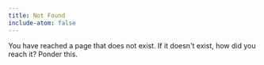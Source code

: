 ```yaml
---
title: Not Found
include-atom: false
---
```

You have reached a page that does not exist. If it doesn't exist, how did you reach it? Ponder this.